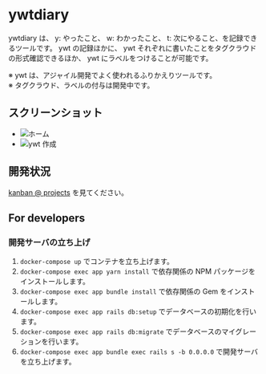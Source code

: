# ywtdiary
ywtdiary は、 y: やったこと、 w: わかったこと、 t: 次にやること、を記録できるツールです。
ywt の記録ほかに、 ywt それぞれに書いたことをタグクラウドの形式確認できるほか、 ywt にラベルをつけることが可能です。

※ ywt は、アジャイル開発でよく使われるふりかえりツールです。  
※ タグクラウド、ラベルの付与は開発中です。

## スクリーンショット
- <img alt="ホーム" src="doc/assets/home%23index.png">
- <img alt="ywt 作成" src="doc/assets/ywts%23new.png">

## 開発状況
[kanban @ projects](https://github.com/tmyksj/ywtdiary/projects/1) を見てください。

## For developers

### 開発サーバの立ち上げ
1. `docker-compose up` でコンテナを立ち上げます。
1. `docker-compose exec app yarn install` で依存関係の NPM パッケージをインストールします。
1. `docker-compose exec app bundle install` で依存関係の Gem をインストールします。
1. `docker-compose exec app rails db:setup` でデータベースの初期化を行います。
1. `docker-compose exec app rails db:migrate` でデータベースのマイグレーションを行います。
1. `docker-compose exec app bundle exec rails s -b 0.0.0.0` で開発サーバを立ち上げます。
